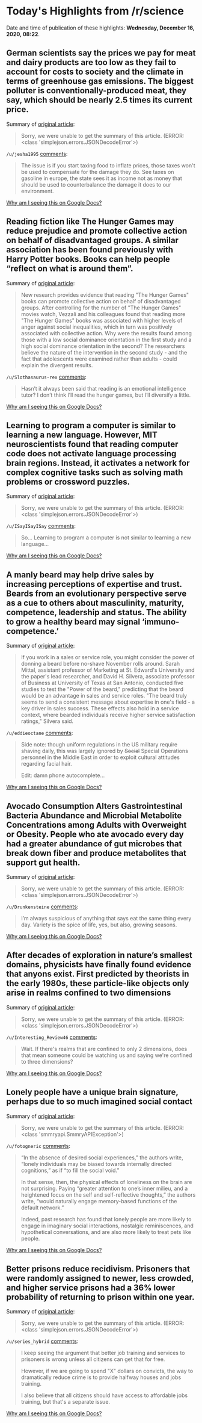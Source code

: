 # Today's Highlights from /r/science

Date and time of publication of these highlights: **Wednesday, December 16, 2020, 08:22**.

## German scientists say the prices we pay for meat and dairy products are too low as they fail to account for costs to society and the climate in terms of greenhouse gas emissions. The biggest polluter is conventionally-produced meat, they say, which should be nearly 2.5 times its current price.

Summary of [original article](https://www.nature.com/articles/s41467-020-19474-6):

> Sorry, we were unable to get the summary of this article. (ERROR: <class 'simplejson.errors.JSONDecodeError'>)

`/u/jesha1995` [comments](https://www.reddit.com/r/science/comments/ke5pdv/german_scientists_say_the_prices_we_pay_for_meat/):

> The issue is if you start taxing food to inflate prices, those taxes won't be used to compensate for the damage they do. See taxes on gasoline in europe, the state sees it as income not as money that should be used to counterbalance the damage it does to our environment.

[Why am I seeing this on Google Docs?](https://docs.google.com/document/d/1Dc6We63vOXIZsc0op-Bt4abqkYjXzOigalQqFxmvvbM/edit?usp=sharing)

## Reading fiction like The Hunger Games may reduce prejudice and promote collective action on behalf of disadvantaged groups. A similar association has been found previously with Harry Potter books. Books can help people “reflect on what is around them”.

Summary of [original article](https://www.psypost.org/2020/12/reading-the-hunger-games-can-reduce-prejudice-and-promote-collective-action-study-finds-58806):

> New research provides evidence that reading "The Hunger Games" books can promote collective action on behalf of disadvantaged groups. After controlling for the number of "The Hunger Games" movies watch, Vezzali and his colleagues found that reading more "The Hunger Games" books was associated with higher levels of anger against social inequalities, which in turn was positively associated with collective action. Why were the results found among those with a low social dominance orientation in the first study and a high social dominance orientation in the second? The researchers believe the nature of the intervention in the second study - and the fact that adolescents were examined rather than adults - could explain the divergent results.

`/u/Slothasaurus-rex` [comments](https://www.reddit.com/r/science/comments/ke1q8w/reading_fiction_like_the_hunger_games_may_reduce/):

> Hasn’t it always been said that reading is an emotional intelligence tutor? I don’t think I’ll read the hunger games, but I’ll diversify a little.

[Why am I seeing this on Google Docs?](https://docs.google.com/document/d/1Dc6We63vOXIZsc0op-Bt4abqkYjXzOigalQqFxmvvbM/edit?usp=sharing)

## Learning to program a computer is similar to learning a new language. However, MIT neuroscientists found that reading computer code does not activate language processing brain regions. Instead, it activates a network for complex cognitive tasks such as solving math problems or crossword puzzles.

Summary of [original article](https://news.mit.edu/2020/brain-reading-computer-code-1215):

> Sorry, we were unable to get the summary of this article. (ERROR: <class 'simplejson.errors.JSONDecodeError'>)

`/u/ISayISayISay` [comments](https://www.reddit.com/r/science/comments/ke6x2i/learning_to_program_a_computer_is_similar_to/):

> So... Learning to program a computer is not similar to learning a new language...

[Why am I seeing this on Google Docs?](https://docs.google.com/document/d/1Dc6We63vOXIZsc0op-Bt4abqkYjXzOigalQqFxmvvbM/edit?usp=sharing)

## A manly beard may help drive sales by increasing perceptions of expertise and trust. Beards from an evolutionary perspective serve as a cue to others about masculinity, maturity, competence, leadership and status. The ability to grow a healthy beard may signal ‘immuno-competence.’

Summary of [original article](https://www.stedwards.edu/post/news-releases/st-edwards-university-study-finds-manly-beard-may-help-drive-sales):

> If you work in a sales or service role, you might consider the power of donning a beard before no-shave November rolls around. Sarah Mittal, assistant professor of Marketing at St. Edward's University and the paper's lead researcher, and David H. Silvera, associate professor of Business at University of Texas at San Antonio, conducted five studies to test the "Power of the beard," predicting that the beard would be an advantage in sales and service roles. "The beard truly seems to send a consistent message about expertise in one's field - a key driver in sales success. These effects also hold in a service context, where bearded individuals receive higher service satisfaction ratings," Silvera said.

`/u/eddieoctane` [comments](https://www.reddit.com/r/science/comments/kdtqok/a_manly_beard_may_help_drive_sales_by_increasing/):

> Side note: though uniform regulations in the US military require shaving daily, this was largely ignored by ~~Social~~ Special Operations personnel in the Middle East in order to exploit cultural attitudes regarding facial hair.
> 
> Edit: damn phone autocomplete...

[Why am I seeing this on Google Docs?](https://docs.google.com/document/d/1Dc6We63vOXIZsc0op-Bt4abqkYjXzOigalQqFxmvvbM/edit?usp=sharing)

## Avocado Consumption Alters Gastrointestinal Bacteria Abundance and Microbial Metabolite Concentrations among Adults with Overweight or Obesity. People who ate avocado every day had a greater abundance of gut microbes that break down fiber and produce metabolites that support gut health.

Summary of [original article](https://academic.oup.com/jn/advance-article/doi/10.1093/jn/nxaa219/5893497):

> Sorry, we were unable to get the summary of this article. (ERROR: <class 'simplejson.errors.JSONDecodeError'>)

`/u/Drunkensteine` [comments](https://www.reddit.com/r/science/comments/ke7k80/avocado_consumption_alters_gastrointestinal/):

> I’m always suspicious of anything that says eat the same thing every day. Variety is the spice of life, yes, but also, growing seasons.

[Why am I seeing this on Google Docs?](https://docs.google.com/document/d/1Dc6We63vOXIZsc0op-Bt4abqkYjXzOigalQqFxmvvbM/edit?usp=sharing)

## After decades of exploration in nature’s smallest domains, physicists have finally found evidence that anyons exist. First predicted by theorists in the early 1980s, these particle-like objects only arise in realms confined to two dimensions

Summary of [original article](https://www.discovermagazine.com/the-sciences/physicists-prove-anyons-exist-a-third-type-of-particle-in-the-universe):

> Sorry, we were unable to get the summary of this article. (ERROR: <class 'simplejson.errors.JSONDecodeError'>)

`/u/Interesting_Review46` [comments](https://www.reddit.com/r/science/comments/ke8jv5/after_decades_of_exploration_in_natures_smallest/):

> Wait. If there's realms that are confined to only 2 dimensions, does that mean someone could be watching us and saying we're confined to three dimensions?

[Why am I seeing this on Google Docs?](https://docs.google.com/document/d/1Dc6We63vOXIZsc0op-Bt4abqkYjXzOigalQqFxmvvbM/edit?usp=sharing)

## Lonely people have a unique brain signature, perhaps due to so much imagined social contact

Summary of [original article](https://www.psychnewsdaily.com/lonely-people-have-a-unique-brain-signature-perhaps-due-to-so-much-imagined-social-contact/):

> Sorry, we were unable to get the summary of this article. (ERROR: <class 'smmryapi.SmmryAPIException'>)

`/u/fotogneric` [comments](https://www.reddit.com/r/science/comments/kdldcm/lonely_people_have_a_unique_brain_signature/):

> “In the absence of desired social experiences,” the authors write, “lonely individuals may be biased towards internally directed cognitions,” as if “to fill the social void.”
> 
> In that sense, then, the physical effects of loneliness on the brain are not surprising. Paying “greater attention to one’s inner milieu, and a heightened focus on the self and self-reflective thoughts,” the authors write, “would naturally engage memory-based functions of the default network.”
> 
> Indeed, past research has found that lonely people are more likely to engage in imaginary social interactions, nostalgic reminiscences, and hypothetical conversations, and are also more likely to treat pets like people.

[Why am I seeing this on Google Docs?](https://docs.google.com/document/d/1Dc6We63vOXIZsc0op-Bt4abqkYjXzOigalQqFxmvvbM/edit?usp=sharing)

## Better prisons reduce recidivism. Prisoners that were randomly assigned to newer, less crowded, and higher service prisons had a 36% lower probability of returning to prison within one year.

Summary of [original article](https://www.mitpressjournals.org/doi/abs/10.1162/rest_a_01007):

> Sorry, we were unable to get the summary of this article. (ERROR: <class 'simplejson.errors.JSONDecodeError'>)

`/u/series_hybrid` [comments](https://www.reddit.com/r/science/comments/kdlw05/better_prisons_reduce_recidivism_prisoners_that/):

> I keep seeing the argument that better job training and services to prisoners is wrong unless all citizens can get that for free.
> 
> However, if we are going to spend "X" dollars on convicts, the way to dramatically reduce crime is to provide halfway houses and jobs training.
> 
> I also believe that all citizens should have access to affordable jobs training, but that's a separate issue.

[Why am I seeing this on Google Docs?](https://docs.google.com/document/d/1Dc6We63vOXIZsc0op-Bt4abqkYjXzOigalQqFxmvvbM/edit?usp=sharing)

